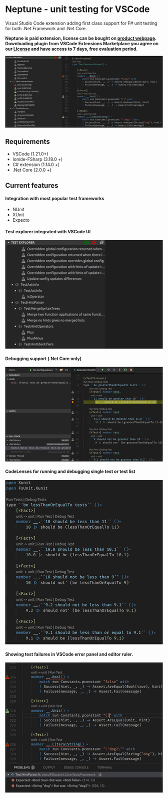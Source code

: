 # Neptune - unit testing for VSCode

Visual Studio Code extension adding first class support for F# unit testing for both .Net Framework and .Net Core.

**Neptune is paid extension, license can be bought on [product webpage](https://gumroad.com/l/NeptunePlugin). Downloading plugin from VSCode Extensions Marketplace you agree on our [License](LICENSE.md) and have access to 7 days, free evaluation period.**

![](https://github.com/Krzysztof-Cieslak/Neptune-public/blob/master/Img/Screenshot%20from%202018-03-27%2000.32.40.png)

## Requirements

* VSCode (1.21.0+)
* Ionide-FSharp (3.18.0 +)
* C# extension (1.14.0 +)
* .Net Core (2.0.0 +)

## Current features

#### Integration with most popular test frameworks

* NUnit
* XUnit
* Expecto

#### Test explorer integrated with VSCode UI

![](https://github.com/Krzysztof-Cieslak/Neptune-public/blob/master/Img/Screenshot%20from%202018-03-27%2000.26.58.png)

#### Debugging support (.Net Core only)

![](https://github.com/Krzysztof-Cieslak/Neptune-public/blob/master/Img/Screenshot%20from%202018-03-27%2014.35.14.png)

#### CodeLenses for running and debugging single test or test list

![](https://github.com/Krzysztof-Cieslak/Neptune-public/blob/master/Img/Screenshot%20from%202018-03-27%2000.41.55.png)

#### Showing test failures in VSCode error panel and editor ruler.

![](https://github.com/Krzysztof-Cieslak/Neptune-public/blob/master/Img/Screenshot%20from%202018-03-27%2000.48.44.png)
